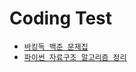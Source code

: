# Coding Test

- [`바킹독 백준 문제집`](https://github.com/JasonSong97/basic-algo-lecture/blob/master/workbook.md)
- [`파이썬 자료구조 알고리즘 정리`](https://boatneck-domain-5b9.notion.site/12877e994f0b809db610dc63aeb15287)
